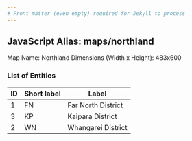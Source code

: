 ```yaml
---
# Front matter (even empty) required for Jekyll to process
---
```


## JavaScript Alias: maps/northland

Map Name: Northland
Dimensions (Width x Height): 483x600





### List of Entities

ID | Short label | Label
---|---|---|
1|FN|Far North District
3|KP|Kaipara District
2|WN|Whangarei District

